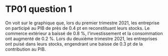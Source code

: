 # TP01 question 1
On voit sur le graphique que, lors du premier trimestre 2021, les entreprise on participé au PIB de près de 0.4 pt en reconstituant leurs stocks. Le commerce extérieur a baissé de 0.8 %, l'investissement et la consommation ont augmenté de 0.2 %.
Lors du deuxième trimestre 2021, les entreprises ont puisé dans leurs stocks, engendrant une baisse de 0.3 pt de la contribution au PIB.